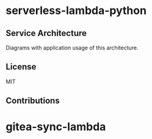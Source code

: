# serverless-lambda-python

## Service Architecture
Diagrams with application usage of this architecture.


## License
MIT

## Contributions

# gitea-sync-lambda
